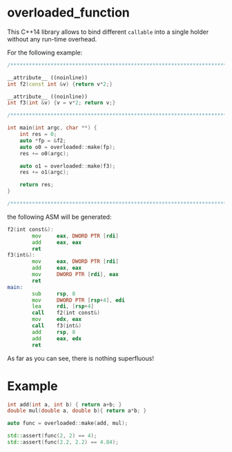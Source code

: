 overloaded_function
=========

This C++14 library allows to bind different `callable` into a single holder without any run-time overhead.

For the following example:
```cpp
/***************************************************************************/

__attribute__ ((noinline))
int f2(const int &v) {return v*2;}

__attribute__ ((noinline))
int f3(int &v) {v = v*2; return v;}

/***************************************************************************/

int main(int argc, char **) {
    int res = 0;
    auto *fp = &f2;
    auto o0 = overloaded::make(fp);
    res += o0(argc);

    auto o1 = overloaded::make(f3);
    res += o1(argc);

    return res;
}

/***************************************************************************/
```
the following ASM will be generated:
```asm
f2(int const&):
        mov     eax, DWORD PTR [rdi]
        add     eax, eax
        ret
f3(int&):
        mov     eax, DWORD PTR [rdi]
        add     eax, eax
        mov     DWORD PTR [rdi], eax
        ret
main:
        sub     rsp, 8
        mov     DWORD PTR [rsp+4], edi
        lea     rdi, [rsp+4]
        call    f2(int const&)
        mov     edx, eax
        call    f3(int&)
        add     rsp, 8
        add     eax, edx
        ret
```
As far as you can see, there is nothing superfluous!


Example
=========
```cpp
int add(int a, int b) { return a+b; }
double mul(double a, double b){ return a*b; }

auto func = overloaded::make(add, mul);

std::assert(func(2, 2) == 4);
std::assert(func(2.2, 2.2) == 4.84);
```
